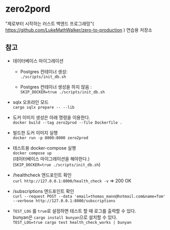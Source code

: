 # zero2pord

"제로부터 시작하는 러스트 백엔드 프로그래밍"( https://github.com/LukeMathWalker/zero-to-production ) 연습용 저장소

## 참고

- 데이터베이스 마이그레이션

  - Postgres 컨테이너 생성:  
    `./scripts/init_db.sh`

  - Postgres 컨테이너 생성을 하지 않음 :  
    `SKIP_DOCKER=true ./scripts/init_db.sh`

- sqlx 오프라인 모드  
  `cargo sqlx prepare -- --lib`

- 도커 이미지 생성은 아래 명령을 이용한다.  
  `docker build --tag zero2prod --file Dockerfile .`

- 빌드한 도커 이미지 실행  
  `docker run -p 8000:8000 zero2prod`

- 테스트용 docker-compose 실행  
  `docker compose up`  
  (데이터베이스 마이그레이션을 해야한다.)  
  (`SKIP_DOCKER=true ./scripts/init_db.sh`)

- /healthcheck 엔드포인트 확인  
  `curl http://127.0.0.1:8000/health_check -v`
  => 200 OK

- /subscriptions 엔드포인트 확인  
  `curl --request POST --data 'email=thomas_mann@hotmail.com&name=Tom' --verbose http://127.0.0.1:8000/subscriptions`

- `TEST_LOG` 를 `true`로 설정하면 테스트 할 때 로그를 출력할 수 있다.  
  bunyan은 `cargo install bunyan`으로 설치할 수 있다.  
  `TEST_LOG=true cargo test health_check_works | bunyan`
